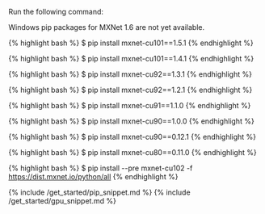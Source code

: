 Run the following command:

<div class="v1-6-0">

Windows pip packages for MXNet 1.6 are not yet available.

</div> <!-- End of v1-6-0 -->
<div class="v1-5-1">

{% highlight bash %}
$ pip install mxnet-cu101==1.5.1
{% endhighlight %}

</div> <!-- End of v1-5-1 -->
<div class="v1-4-1">

{% highlight bash %}
$ pip install mxnet-cu101==1.4.1
{% endhighlight %}

</div> <!-- End of v1-4-1 -->
<div class="v1-3-1">

{% highlight bash %}
$ pip install mxnet-cu92==1.3.1
{% endhighlight %}

</div> <!-- End of v1-3-1 -->
<div class="v1-2-1">

{% highlight bash %}
$ pip install mxnet-cu92==1.2.1
{% endhighlight %}

</div> <!-- End of v1-2-1 -->

<div class="v1-1-0">

{% highlight bash %}
$ pip install mxnet-cu91==1.1.0
{% endhighlight %}

</div> <!-- End of v1-1-0-->

<div class="v1-0-0">

{% highlight bash %}
$ pip install mxnet-cu90==1.0.0
{% endhighlight %}

</div> <!-- End of v1-0-0-->

<div class="v0-12-1">

{% highlight bash %}
$ pip install mxnet-cu90==0.12.1
{% endhighlight %}

</div> <!-- End of v0-12-1-->

<div class="v0-11-0">

{% highlight bash %}
$ pip install mxnet-cu80==0.11.0
{% endhighlight %}

</div> <!-- End of v0-11-0-->

<div class="master">

{% highlight bash %}
$ pip install --pre mxnet-cu102 -f https://dist.mxnet.io/python/all
{% endhighlight %}

</div> <!-- End of master-->


{% include /get_started/pip_snippet.md %}
{% include /get_started/gpu_snippet.md %}
